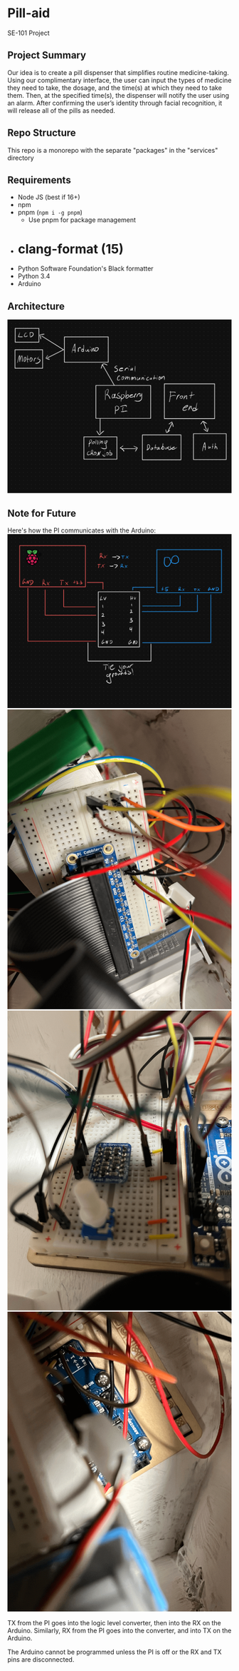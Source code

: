 # Pill-aid

SE-101 Project

## Project Summary

Our idea is to create a pill dispenser that simplifies routine medicine-taking. Using our complimentary interface, the user can input the types of medicine they need to take, the dosage, and the time(s) at which they need to take them. Then, at the specified time(s), the dispenser will notify the user using an alarm. After confirming the user’s identity through facial recognition, it will release all of the pills as needed.

## Repo Structure

This repo is a monorepo with the separate "packages" in the "services" directory

## Requirements

-   Node JS (best if 16+)
-   npm
-   pnpm (`npm i -g pnpm`)
    -   Use pnpm for package management
-   # clang-format (15)
-   Python Software Foundation's Black formatter
-   Python 3.4
-   Arduino

## Architecture

![arch](./media/arch.jpg)

## Note for Future

Here's how the PI communicates with the Arduino:
![circuit](./media/circuit.jpg)
![circuit1](./media/circuit1.png)
![circuit2](./media/circuit2.png)
![circuit3](./media/circuit3.png)

TX from the PI goes into the logic level converter, then into the RX on the Arduino. Similarly, RX from the PI goes into the converter, and into TX on the Arduino.

The Arduino cannot be programmed unless the PI is off or the RX and TX pins are disconnected.
